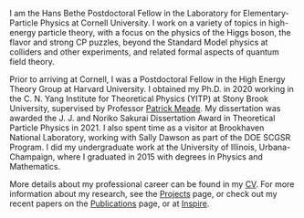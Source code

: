I am the Hans Bethe Postdoctoral Fellow in the Laboratory for Elementary-Particle Physics at Cornell University. I work on a variety of topics in high-energy particle theory, with a focus on the physics of the Higgs boson, the flavor and strong CP puzzles, beyond the Standard Model physics at colliders and other experiments, and related formal aspects of quantum field theory.

Prior to arriving at Cornell, I was a Postdoctoral Fellow in the High Energy Theory Group at Harvard University. I obtained my Ph.D. in 2020 working in the C. N. Yang Institute for Theoretical Physics (YITP) at Stony Brook University, supervised by Professor [Patrick Meade](https://insti.physics.sunysb.edu/~meade). My dissertation was awarded the J. J. and Noriko Sakurai Dissertation Award in Theoretical Particle Physics in 2021. I also spent time as a visitor at Brookhaven National Laboratory, working with Sally Dawson as part of the DOE SCGSR Program. I did my undergraduate work at the University of Illinois, Urbana-Champaign, where I graduated in 2015 with degrees in Physics and Mathematics.

More details about my professional career can be found in my [CV](/cv). For more information about my research, see the [Projects](/projects) page, or check out my recent papers on the [Publications](/publications) page, or at [Inspire](https://inspirehep.net/authors/1515880). 
